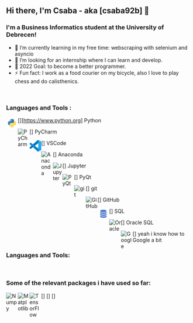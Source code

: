 ## Hi there, I'm Csaba - aka [csaba92b] 👋 

### I'm a Business Informatics student at the University of Debrecen!

- 🌱 I’m currently learning in my free time: webscraping with selenium and asyncio
- 👯 I’m looking for an internship where I can learn and develop.
- 🥅 2022 Goal: to become a better programmer.
- ⚡ Fun fact: I work as a food courier on my bicycle, also I love to play chess and do calisthenics.

<br />


### Languages and Tools  :

[<img align="left" alt="Python" width="32px" src="https://raw.githubusercontent.com/github/explore/80688e429a7d4ef2fca1e82350fe8e3517d3494d/topics/python/python.png" />][https://www.python.org] Python

[<img align="left" alt="PyCharm" width="32px" src="https://upload.wikimedia.org/wikipedia/commons/1/1d/PyCharm_Icon.svg" />] PyCharm

[<img align="left" alt="Visual Studio Code" width="32px" src="https://raw.githubusercontent.com/github/explore/80688e429a7d4ef2fca1e82350fe8e3517d3494d/topics/visual-studio-code/visual-studio-code.png" />] VSCode

[<img align="left" alt="Anaconda" width="32px" src="https://avatars.githubusercontent.com/u/22454001?s=200&v=4" />] Anaconda

[<img align="left" alt="Jupyter" width="26px" src="https://cdn.svgporn.com/logos/jupyter.svg?response-content-disposition=attachment%3Bfilename%3Djupyter.svg" />] Jupyter
<br />

[<img align="left" alt="PyQt" width="32px" src="https://cdn.svgporn.com/logos/qt.svg?response-content-disposition=attachment%3Bfilename%3Dqt.svg" />] PyQt

[<img align="left" alt="git" width="32px" src="https://raw.githubusercontent.com/jmnote/z-icons/master/svg/git.svg" />] git

[<img align="left" alt="GitHub" width="32px" src="https://raw.githubusercontent.com/jmnote/z-icons/master/svg/github.svg" />] GitHub

[<img align="left" alt="SQL" width="32px" src="https://raw.githubusercontent.com/github/explore/80688e429a7d4ef2fca1e82350fe8e3517d3494d/topics/sql/sql.png" />] SQL

[<img align="left" alt="Oracle" width="32px" src="https://cdn.svgporn.com/logos/oracle.svg?response-content-disposition=attachment%3Bfilename%3Doracle.svg" />]  Oracle SQL

[<img align="left" alt="Google" width="32px" src="https://raw.githubusercontent.com/jmnote/z-icons/master/svg/google.svg" />] yeah i know how to Google a bit

### Languages and Tools:

<br />

### Some of the relevant packages i have used so far:

[<img align="left" alt="Numpy" width="32px" src="https://cdn.svgporn.com/logos/numpy.svg?response-content-disposition=attachment%3Bfilename%3Dnumpy.svg" />]
[<img align="left" alt="Matplotlib" width="32px" src="https://cdn.svgporn.com/logos/matplotlib.svg?response-content-disposition=attachment%3Bfilename%3Dmatplotlib.svg" />]
[<img align="left" alt="TensorFlow" width="32px" src="https://cdn.svgporn.com/logos/tensorflow.svg?response-content-disposition=attachment%3Bfilename%3Dtensorflow.svg" />] 

<br />
<br />


[description]: https://www.python.org